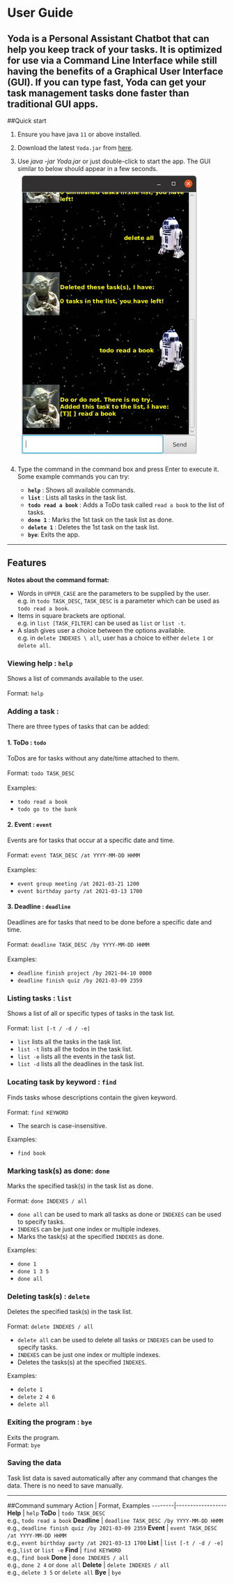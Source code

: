 # User Guide
Yoda is a Personal Assistant Chatbot that can help you
keep track of your tasks. It is optimized for use via
a Command Line Interface while still having the benefits
of a Graphical User Interface (GUI). If you can type fast, 
Yoda can get your task management tasks done faster than 
traditional GUI apps.
--------------------------------------------------------------------------------------------------------------------
##Quick start
1. Ensure you have java `11` or above installed.
   
1. Download the latest `Yoda.jar` from [here](https://github.com/vivegank/ip/releases).

1. Use _java -jar Yoda.jar_ or just double-click to start the app. The GUI
similar to below should appear in a few seconds.<br>
   ![UI](Ui.png)
   
1. Type the command in the command box and press Enter to execute it.<br>
Some example commands you can try:
   * **`help`** : Shows all available commands.
   * **`list`** : Lists all tasks in the task list.
   * **`todo read a book`** : Adds a ToDo task called `read a book` to the list of tasks.
   * **`done 1`** : Marks the 1st task on the task list as done.
   * **`delete 1`** : Deletes the 1st task on the task list.
   * **`bye`**: Exits the app.
--------------------------------------------------------------------------------------------------------------------
## Features 
**Notes about the command format:**<br>
* Words in `UPPER_CASE` are the parameters to be supplied by the user.<br>
  e.g. in `todo TASK_DESC`, `TASK_DESC` is a parameter which can be used as `todo read a book`.
* Items in square brackets are optional.<br>
  e.g. in `list [TASK_FILTER]` can be used as `list` or `list -t`.
* A slash gives user a choice between the options available.<br>
  e.g. in `delete INDEXES \ all`, user has a choice to either `delete 1` or `delete all`.

### Viewing help : `help`  
Shows a list of commands available to the user.<br><br>
Format: `help`

### Adding a task :
There are three types of tasks that can be added:
#### 1. ToDo : `todo`
ToDos are for tasks without any date/time attached to them.<br><br>
Format: `todo TASK_DESC`<br><br>
Examples:
* `todo read a book`
* `todo go to the bank`
#### 2. Event : `event`
Events are for tasks that occur at a specific date and time.<br><br>
Format: `event TASK_DESC /at YYYY-MM-DD HHMM`<br><br>
Examples:
* `event group meeting /at 2021-03-21 1200`
* `event birthday party /at 2021-03-13 1700`
#### 3. Deadline : `deadline`
Deadlines are for tasks that need to be done before a specific date and time.<br><br>
Format: `deadline TASK_DESC /by YYYY-MM-DD HHMM`<br><br>
Examples:
* `deadline finish project /by 2021-04-10 0000`
* `deadline finish quiz /by 2021-03-09 2359`

### Listing tasks : `list`
Shows a list of all or specific types of tasks in the task list.<br><br>
Format: `list [-t / -d / -e]`<br>
* `list` lists all the tasks in the task list.
* `list -t` lists all the todos in the task list.
* `list -e` lists all the events in the task list.
* `list -d` lists all the deadlines in the task list.

### Locating task by keyword : `find`
Finds tasks whose descriptions contain the given keyword.<br><br>
Format: `find KEYWORD`
* The search is case-insensitive.

Examples:
* `find book`

### Marking task(s) as done: `done`
Marks the specified task(s) in the task list as done.<br><br>
Format: `done INDEXES / all`
* `done all` can be used to mark all tasks as done or `INDEXES` can be used to specify tasks.
* `INDEXES` can be just one index or multiple indexes.
* Marks the task(s) at the specified `INDEXES` as done.

Examples:
* `done 1`
* `done 1 3 5`
* `done all`

### Deleting task(s) : `delete`
Deletes the specified task(s) in the task list.<br><br>
Format: `delete INDEXES / all`
* `delete all` can be used to delete all tasks or `INDEXES` can be used to specify tasks.
* `INDEXES` can be just one index or multiple indexes.
* Deletes the tasks(s) at the specified `INDEXES`.

Examples:
* `delete 1`
* `delete 2 4 6`
* `delete all`

### Exiting the program : `bye`
Exits the program.<br>
Format: `bye`

### Saving the data
Task list data is saved automatically after any command that changes the data. There is no need to save manually.

--------------------------------------------------------------------------------------------------------------------

##Command summary
Action | Format, Examples
--------|------------------
**Help** | `help`
**ToDo** | `todo TASK_DESC` <br> e.g., `todo read a book`
**Deadline** | `deadline TASK_DESC /by YYYY-MM-DD HHMM`<br> e.g., `deadline finish quiz /by 2021-03-09 2359`
**Event** | `event TASK_DESC /at YYYY-MM-DD HHMM`<br> e.g., `event birthday party /at 2021-03-13 1700`
**List** | `list [-t / -d / -e]`<br> e.g.,`list` or `list -e`
**Find** | `find KEYWORD`<br> e.g., `find book`
**Done** | `done INDEXES / all`<br> e.g., `done 2 4` or `done all`
**Delete** | `delete INDEXES / all`<br> e.g., `delete 3 5` or `delete all`
**Bye** | `bye`
